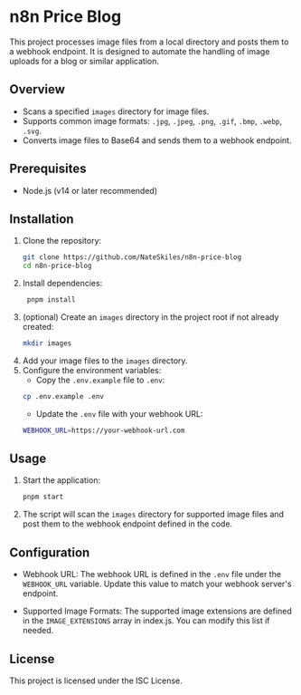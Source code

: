 # n8n Price Blog

This project processes image files from a local directory and posts them to a webhook endpoint. It is designed to automate the handling of image uploads for a blog or similar application.

## Overview

- Scans a specified `images` directory for image files.
- Supports common image formats: `.jpg`, `.jpeg`, `.png`, `.gif`, `.bmp`, `.webp`, `.svg`.
- Converts image files to Base64 and sends them to a webhook endpoint.

## Prerequisites

- Node.js (v14 or later recommended)

## Installation

1. Clone the repository:
   ```bash
   git clone https://github.com/NateSkiles/n8n-price-blog
   cd n8n-price-blog
   ```
2. Install dependencies:
   ```bash
    pnpm install
   ```
3. (optional) Create an `images` directory in the project root if not already created:
   ```bash
   mkdir images
   ```
4. Add your image files to the `images` directory.
5. Configure the environment variables:
   - Copy the `.env.example` file to `.env`:
   ```bash
   cp .env.example .env
   ```
   - Update the `.env` file with your webhook URL:
   ```bash
   WEBHOOK_URL=https://your-webhook-url.com
   ```

## Usage

1. Start the application:
   ```bash
   pnpm start
   ```
2. The script will scan the `images` directory for supported image files and post them to the webhook endpoint defined in the code.

## Configuration

- Webhook URL: The webhook URL is defined in the `.env` file under the `WEBHOOK_URL` variable. Update this value to match your webhook server's endpoint.

- Supported Image Formats: The supported image extensions are defined in the `IMAGE_EXTENSIONS` array in index.js. You can modify this list if needed.

## License

This project is licensed under the ISC License.
